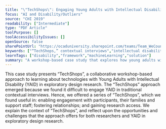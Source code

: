 ```yaml
---
title: "\"TechShops\": Engaging Young Adults with Intellectual Disability in Exploratory Design Research"
focus: "AI and Disability/Outliers"
source: "CHI 2019"
readability: ["Intermediate"]
type: "PDF Article"
toolPurpose: []
toolAccessibilityIssues: []
openSource: false
sharePointUrl: "https://ocaduniversity.sharepoint.com/teams/Team_WeCount/Shared%20Documents/Resources%20and%20Tools/Literature%20(curated)/%E2%80%9CTechShops%E2%80%9D_Engaging%20Young%20Adults%20with%20Intellectual%20Disability%20in%20Exploratory%20Design%20Research.pdf"
keywords: ["“TechShops,” contextual interviews","intellectual disability","engagement","co-design workshops"]
learnTags: ["disability","framework","machineLearning","solution"]
summary: "A workshop-based case study that explores how young adults with intellectual disabilities use social media and how their activities can be supported through co-design. "
---
```

This case study presents “TechShops”, a collaborative workshop-based approach to learning about technologies with Young Adults with Intellectual Disability (YAID) in exploratory design research. The “TechShops” approach emerged because we found it difficult to engage YAID in traditional contextual interviews. Hence, we offered a series of “TechShops”, which we found useful in: enabling engagement with participants, their families and support staff; fostering relationships; and gaining research access. We explain the context of “TechShops”, and reflect upon the opportunities and challenges that the approach offers for both researchers and YAID in exploratory design research. 
